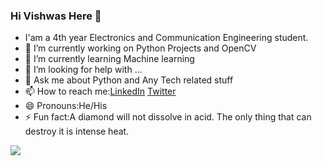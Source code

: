 ### Hi Vishwas Here 👋
* I'am a 4th year Electronics and Communication Engineering student.
* 🔭 I’m currently working on Python Projects and OpenCV
* 🌱 I’m currently learning Machine learning
* 🤔 I’m looking for help with ...
* 💬 Ask me about Python and Any Tech related stuff
* 📫 How to reach me:[LinkedIn](https://www.linkedin.com/in/vishwas-v-b25272152/)   [Twitter](https://twitter.com/Vishwas39798958)
* 😄 Pronouns:He/His
* ⚡ Fun fact:A diamond will not dissolve in acid. The only thing that can destroy it is intense heat.

<img src="https://github-readme-stats.vercel.app/api?username=vishwas9699&&show_icons=true&title_color=151515&icon_color=ff0000&text_color=151515&bg_color=FFFFCC">
